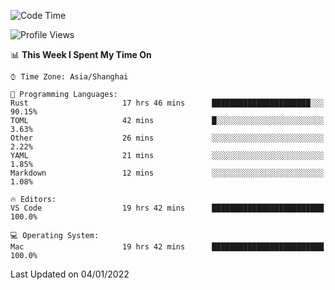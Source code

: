 <!--START_SECTION:waka-->
![Code Time](http://img.shields.io/badge/Code%20Time-880%20hrs%2051%20mins-blue)

![Profile Views](http://img.shields.io/badge/Profile%20Views-13-blue)

📊 **This Week I Spent My Time On** 

```text
⌚︎ Time Zone: Asia/Shanghai

💬 Programming Languages: 
Rust                     17 hrs 46 mins      ██████████████████████░░░   90.15% 
TOML                     42 mins             █░░░░░░░░░░░░░░░░░░░░░░░░   3.63% 
Other                    26 mins             ░░░░░░░░░░░░░░░░░░░░░░░░░   2.22% 
YAML                     21 mins             ░░░░░░░░░░░░░░░░░░░░░░░░░   1.85% 
Markdown                 12 mins             ░░░░░░░░░░░░░░░░░░░░░░░░░   1.08%

🔥 Editors: 
VS Code                  19 hrs 42 mins      █████████████████████████   100.0%

💻 Operating System: 
Mac                      19 hrs 42 mins      █████████████████████████   100.0%

```


 Last Updated on 04/01/2022
<!--END_SECTION:waka-->
